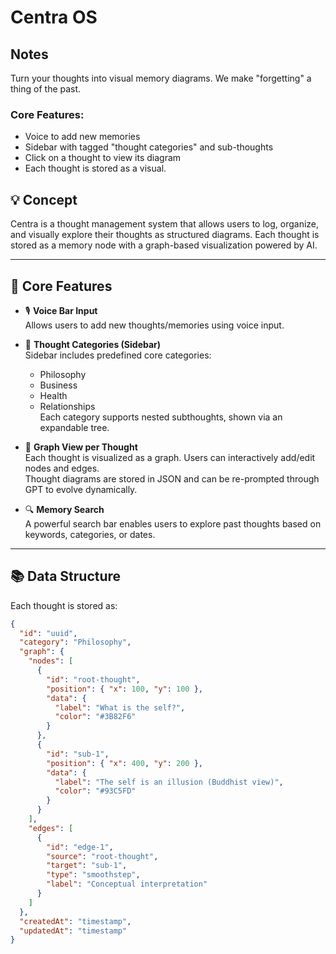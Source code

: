# Centra OS

## Notes

Turn your thoughts into visual memory diagrams. We make "forgetting" a thing of the past.

### Core Features:

- Voice to add new memories
- Sidebar with tagged "thought categories" and sub-thoughts
- Click on a thought to view its diagram
- Each thought is stored as a visual.

## 💡 Concept

Centra is a thought management system that allows users to log, organize, and visually explore their thoughts as structured diagrams. Each thought is stored as a memory node with a graph-based visualization powered by AI.

---

## 🔧 Core Features

- 🎙 **Voice Bar Input**  
  Allows users to add new thoughts/memories using voice input.

- 🧠 **Thought Categories (Sidebar)**  
  Sidebar includes predefined core categories:

  - Philosophy
  - Business
  - Health
  - Relationships  
    Each category supports nested subthoughts, shown via an expandable tree.

- 🧩 **Graph View per Thought**  
  Each thought is visualized as a graph. Users can interactively add/edit nodes and edges.  
  Thought diagrams are stored in JSON and can be re-prompted through GPT to evolve dynamically.

- 🔍 **Memory Search**  
  A powerful search bar enables users to explore past thoughts based on keywords, categories, or dates.

---

## 📚 Data Structure

Each thought is stored as:

```json
{
  "id": "uuid",
  "category": "Philosophy",
  "graph": {
    "nodes": [
      {
        "id": "root-thought",
        "position": { "x": 100, "y": 100 },
        "data": {
          "label": "What is the self?",
          "color": "#3B82F6"
        }
      },
      {
        "id": "sub-1",
        "position": { "x": 400, "y": 200 },
        "data": {
          "label": "The self is an illusion (Buddhist view)",
          "color": "#93C5FD"
        }
      }
    ],
    "edges": [
      {
        "id": "edge-1",
        "source": "root-thought",
        "target": "sub-1",
        "type": "smoothstep",
        "label": "Conceptual interpretation"
      }
    ]
  },
  "createdAt": "timestamp",
  "updatedAt": "timestamp"
}
```
